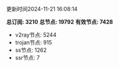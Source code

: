 更新时间2024-11-21 16:08:14

**总订阅: 3210**
**总节点: 19792**
**有效节点: 7428**
- v2ray节点: 5244
- trojan节点: 915
- ss节点: 1262
- ssr节点: 7
